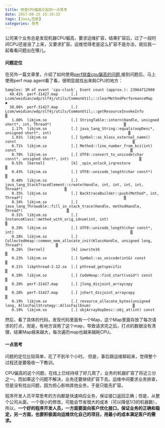 ```yaml
---
title: 排查CPU偏高引起的一点思考
date: 2017-08-25 15:19:33
tags: [Java,性能]
categories: 思考
---
```


公司某个业务总是发现机器CPU偏高，要求运维扩容，结果扩容后，过了一段时间CPU还是涨了上来，又要求扩容。运维觉得老是这么扩容不是办法，就拉我一起看看问题出在哪儿。


#### 问题定位

在另外一篇文章里，介绍了如何使用[perf排查cpu偏高的问题](/2017/08/09/问题排查一次诡异的rt拉高现象/),接到问题后，马上使用perf map agent看了看，很明显就找出来耗CPU的地方：

```
Samples: 1M of event 'cpu-clock', Event count (approx.): 23964712980
  40.41%  perf-31427.map      [.] Lcom/weidian/wdp/slf4j/utils/CommonUtil;::clearMethodPerformanceMap                        ◆
  38.06%  perf-31427.map      [.] Lcom/weidian/wdp/slf4j/utils/CommonUtil;::getResourceInvokeInfo                            ▒
   1.80%  libjvm.so           [.] StringTable::intern(Handle, unsigned short*, int, Thread*)                                 ▒
   1.17%  libjvm.so           [.] java_lang_String::equals(oopDesc*, unsigned short*, int)                                   ▒
   1.01%  libjvm.so           [.] Symbol::as_klass_external_name() const                                                     ▒
   0.71%  libjvm.so           [.] Method::line_number_from_bci(int) const                                                    ▒
   0.70%  libjvm.so           [.] UTF8::convert_to_unicode(char const*, unsigned short*, int)                                ▒
   0.53%  [kernel]            [k] _spin_unlock_irqrestore                                                                    ▒
   0.43%  libjvm.so           [.] UTF8::unicode_length(char const*)                                                          ▒
   0.40%  libjvm.so           [.] java_lang_StackTraceElement::create(Handle, int, int, int, int, Thread*)                   ▒
   0.35%  libjvm.so           [.] BacktraceBuilder::push(Method*, int, Thread*)                                              ▒
   0.34%  libjvm.so           [.] java_lang_Throwable::fill_in_stack_trace(Handle, methodHandle, Thread*)                    ▒
   0.31%  libjvm.so           [.] InstanceKlass::method_with_orig_idnum(int, int)                                            ▒
   0.29%  libjvm.so           [.] UTF8::unicode_length(char const*, int)                                                     ▒
   0.28%  libjvm.so           [.] CollectedHeap::common_mem_allocate_init(KlassHandle, unsigned long, Thread*)               ▒
   0.26%  [kernel]            [k] iowrite16                                                                                  ▒
   0.23%  libjvm.so           [.] Symbol::as_unicode(int&) const                                                             ▒
   0.21%  libpthread-2.12.so  [.] pthread_getspecific                                                                        ▒
   0.20%  libjvm.so           [.] CodeHeap::find_start(void*) const                                                          ▒
   0.20%  perf-31427.map      [.] jlong_disjoint_arraycopy                                                                   ▒
   0.20%  perf-31427.map      [.] jshort_disjoint_arraycopy                                                                  ▒
   0.19%  libjvm.so           [.] resource_allocate_bytes(unsigned long, AllocFailStrategy::AllocFailEnum)                   ▒
   0.19%  libjvm.so           [.] objArrayOopDesc::obj_at(int) const
```

然后，看了具体的代码，发现代码里面有一个Map，这个Map里面存放了每次请求的打点，但是，有地方误用了这个map，导致请求完之后，打点的数据没有清理，结果Map越来越大，每次遍历map也越来越耗CPU。

#### 一点思考

问题的定位比较简单，花了不到半个小时。 但是，事后跟运维聊起来，觉得整个过程还是要吸收一下教训。

CPU偏高的这个问题，在线上已经持续了好几周了，业务的机器扩容了将近三分之一。而如果这个问题不解决，业务还要继续扩容下去。运维中间要求业务排查，但是没有找出问题，因为担心影响其他业务，于是只能先扩容。

程序开发人员平常思考的方向都是快速响应业务，保证接口返回正确；但是，从整个公司从面，一个很小的修改，可能会节省很大的成本（可以降低1/3的机器数），所以，<strong>一个好的程序开发人员，一方面要面向客户优化接口，保证业务的正确和稳定，另一方面，也要积极面向运维优化自己的项目，用最小的成本满足客户的需求。</strong>

